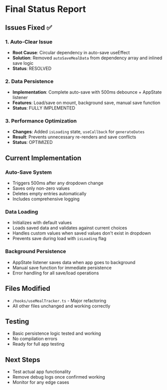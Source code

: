 # Final Status Report

## Issues Fixed ✅

### 1. Auto-Clear Issue

-  **Root Cause**: Circular dependency in auto-save useEffect
-  **Solution**: Removed `autoSaveMealData` from dependency array and inlined save logic
-  **Status**: RESOLVED

### 2. Data Persistence

-  **Implementation**: Complete auto-save with 500ms debounce + AppState listener
-  **Features**: Load/save on mount, background save, manual save function
-  **Status**: FULLY IMPLEMENTED

### 3. Performance Optimization

-  **Changes**: Added `isLoading` state, `useCallback` for `generateDates`
-  **Result**: Prevents unnecessary re-renders and save conflicts
-  **Status**: OPTIMIZED

## Current Implementation

### Auto-Save System

-  Triggers 500ms after any dropdown change
-  Saves only non-zero values
-  Deletes empty entries automatically
-  Includes comprehensive logging

### Data Loading

-  Initializes with default values
-  Loads saved data and validates against current choices
-  Handles custom values when saved values don't exist in dropdown
-  Prevents save during load with `isLoading` flag

### Background Persistence

-  AppState listener saves data when app goes to background
-  Manual save function for immediate persistence
-  Error handling for all save/load operations

## Files Modified

-  `/hooks/useMealTracker.ts` - Major refactoring
-  All other files unchanged and working correctly

## Testing

-  Basic persistence logic tested and working
-  No compilation errors
-  Ready for full app testing

## Next Steps

-  Test actual app functionality
-  Remove debug logs once confirmed working
-  Monitor for any edge cases
